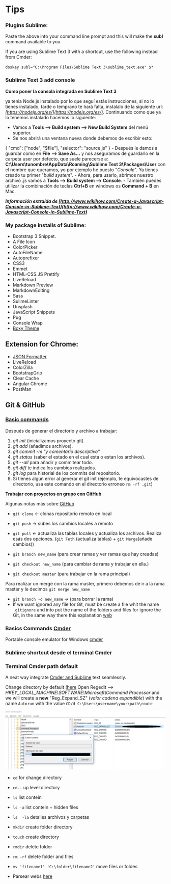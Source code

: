 # Tips 

### Plugins Sublime:

Paste the above into your command line prompt and this will make the **subl** command available to you.

If you are using Sublime Text 3 with a shortcut, use the following instead from Cmder:

``doskey subl="C:\Program Files\Sublime Text 3\sublime_text.exe" $*``

### Sublime Text 3 add console

 **Como poner la consola integrada en Sublime Text 3**

 ya tenia Node.js instalado por lo que seguí estás instrucciones, si no lo tienes instalado, tarde o temprano te hará falta, instalalo de la siguiente url: *[https://nodejs.org/es/](https://nodejs.org/es/)*.
 Continuando como que ya lo tenemos instalado hacemos lo siguiente:
   - Vamos a **Tools --> Build system --> New Build System** del menú superior.
   - Se nos abrirá una ventana nueva donde debemos de escribir esto:

 {
"cmd": ["node", "$file"],
"selector": "source.js"
}
    - Después le damos a guardar como en **File --> Save As...** y nos aseguramos de guardarlo en la carpeta user por defecto, que suele parecerse a: **C:\Users\tunombre\AppData\Roaming\Sublime Text 3\Packages\User** con el nombre que queramos, yo por ejemplo he puesto "*Console*". Ya tienes creado tu primer "*build system*".
    - Ahora, para usarlo, abrimos nuestro archivo .js vamos a **Tools --> Build system --> Console**.
    - También puedes utilizar la combinación de teclas **Ctrl+B** en windows os **Command + B** en Mac.

***Información extraida de [http://www.wikihow.com/Create-a-Javascript-Console-in-Sublime-Text](http://www.wikihow.com/Create-a-Javascript-Console-in-Sublime-Text)***


### My package installs of Sublime:

-   Bootstrap 3 Snippet.
-   A File Icon
-   ColorPicker
-   AutoFileName
-   Autoprefixer
-   CSS3
-   Emmet
-   HTML-CSS.JS Prettify
-   LiveReload
-   Markdown Preview
-   MarkdownEditing
-   Sass
-   SulimeLinter
-   Unsplash
-   JavaScript Snippets
-   Pug
-   Console Wrap
-   [Boxy Theme](https://packagecontrol.io/packages/Boxy%20Theme)

## Extension for Chrome:

- [JSON Formatter](https://chrome.google.com/webstore/detail/json-formatter/bcjindcccaagfpapjjmafapmmgkkhgoa?hl=es)
- LiveReload
- ColorZilla
- BootstrapGrip
- Clear Cache
- Angular Chrome
- PostMan

## Git & GitHub
### [Basic commands](https://github.com/tonimg/Course/blob/master/Frontend/01%20Semana/Readme%2010.04.md#basics-commands-cmdercommands-httpblikergithubiocmder)

Después de generar el directorio y archivo a trabajar:

1.  *git init* (inicializamos proyecto git).
2.  *git add* (añadimos archivos).
3.  *git commit -m "y comentario descriptivo"*
4.  *git status* (saber el estado en el cual esta o estan los archivos).
5.  *git --all* para añadir y commitear todo.
6.  *git diff* te indica los cambios realizados.
7.  *git log* para historial de los commits del repositorio.
8.  Si tienes algún error al generar el git init (ejemplo, te equivocastes de directorio, usa este comando en el directorio erroneo ```rm -rf .git```)

 **Trabajar con proyectos en grupo con GitHub**

Algunas notas más sobre [GitHub](https://github.com/tonimg/Course/blob/master/Frontend/01%20Semana/Readme%2011.04.md#acabando-con-git--github)

- ``git clone`` <- clonas repositorio remoto en local
- ``git push`` -> subes los cambios locales a remoto
- ``git pull`` <- actualiza las tablas locales y actualiza los archivos. Realiza esás dos opciones. (``git Feth`` (actualiza tablas) + ``git Merge``(añade cambios))

- ``git branch new_name`` (para crear ramas y ver ramas que hay creadas)
- ``git checkout new_name`` (para cambiar de rama y trabajar en ella.)
- ``git checkout master`` (para trabajar en la rama principal)

Para realizar un merge con la rama master, primero debemos de ir a la rama master y le decimos ``git merge new_name``

- ``git branch -d new_name`` -> (para borrar la rama)
- If we want ignored any file for Git, must be create a file whit the name ``.gitignore`` and into put the name of the folders and files for ignore the Git, in the same way there this explanation [web](https://www.gitignore.io/)


### Basics Commands [Cmder](http://bliker.github.io/cmder)

Portable console emulator for Windows [cmder](http://cmder.net/)

### Sublime shortcut desde el terminal Cmder

### Terminal Cmder path default

A neat way integrate [Cmder and Sublime](https://laravel.io/forum/02-24-2014-a-neat-way-integrate-cmder-and-sublime-text-seamlessly) text seamlessly.

Change directory by default ([here](https://www.youtube.com/watch?v=3bBSVXAdeXg)
Open Regedit --> *HKEY_LOCAL_MACHINE\SOFTWARE\Microsoft\Command Processor* and we will create a **new** "Reg_Expand_SZ" (*valor cadena expandible*) with the name ``Autorun`` with the value ``CD/d C:\Users\username\your\path\route``

![changedirectory.png](img/changedirectory.png)

-   ``cd`` for change directory
-   ``cd..`` up level directory
-   ``ls`` list contein
-   ``ls -a`` list contein + hidden files
-   ``ls  -la`` detalles archivos y carpetas
-   ``mkdir`` create folder directory
-   ``touch`` create directory
-   ``rmdir`` delete folder
-   ``rm -rf`` delete folder and files
-   ``mv 'filename1' 'C:\folder\filename2'`` move files or foldes



- Parsear webs [here](https://github.com/tonimg/Course/blob/master/Backend/05%20Semana/parsing_web.js) 
